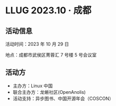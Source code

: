 # LLUG 2023.10 · 成都
## 活动信息

活动时间：2023 年 10 月 29 日

地点：成都市武侯区菁蓉汇 7 号楼 5 号会议室

## 活动方

- 主办方：Linux 中国
- 联合主办方：龙蜥社区(OpenAnolis)
- 活动支持：异步图书、中国开源年会（COSCON）